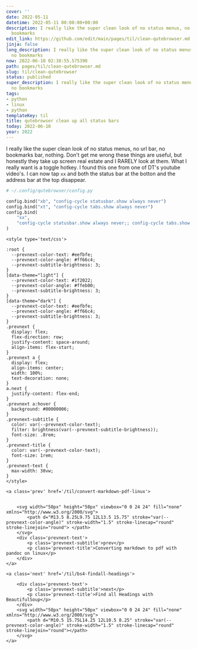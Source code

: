 ```yaml
---
cover: ''
date: 2022-05-11
datetime: 2022-05-11 00:00:00+00:00
description: I really like the super clean look of no status menus, no url bar, no
  bookmarks
edit_link: https://github.com/edit/main/pages/til/clean-qutebrowser.md
jinja: false
long_description: I really like the super clean look of no status menus, no url bar,
  no bookmarks
now: 2022-06-10 02:38:55.575390
path: pages/til/clean-qutebrowser.md
slug: til/clean-qutebrowser
status: published
super_description: I really like the super clean look of no status menus, no url bar,
  no bookmarks
tags:
- python
- linux
- python
templateKey: til
title: qutebrowser clean up all status bars
today: 2022-06-10
year: 2022
---
```


I really like the super clean look of no status menus, no url bar, no bookmarks
bar, nothing.  Don't get me wrong these things are useful, but honestly they
take up screen real estate and I RARELY look at them.  What I really want is a
toggle hotkey.  I found this one from one of DT's youtube video's.  I can now
tap `xx` and both the status bar at the botton and the address bar at the top
disappear.

``` python
# ~/.config/qutebrowser/config.py

config.bind("xb", "config-cycle statusbar.show always never")
config.bind("xt", "config-cycle tabs.show always never")
config.bind(
    "xx",
    "config-cycle statusbar.show always never;; config-cycle tabs.show always never",
)
```
<div class='prevnext'>

    <style type='text/css'>

    :root {
      --prevnext-color-text: #eefbfe;
      --prevnext-color-angle: #ff66c4;
      --prevnext-subtitle-brightness: 3;
    }
    [data-theme="light"] {
      --prevnext-color-text: #1f2022;
      --prevnext-color-angle: #ffeb00;
      --prevnext-subtitle-brightness: 3;
    }
    [data-theme="dark"] {
      --prevnext-color-text: #eefbfe;
      --prevnext-color-angle: #ff66c4;
      --prevnext-subtitle-brightness: 3;
    }
    .prevnext {
      display: flex;
      flex-direction: row;
      justify-content: space-around;
      align-items: flex-start;
    }
    .prevnext a {
      display: flex;
      align-items: center;
      width: 100%;
      text-decoration: none;
    }
    a.next {
      justify-content: flex-end;
    }
    .prevnext a:hover {
      background: #00000006;
    }
    .prevnext-subtitle {
      color: var(--prevnext-color-text);
      filter: brightness(var(--prevnext-subtitle-brightness));
      font-size: .8rem;
    }
    .prevnext-title {
      color: var(--prevnext-color-text);
      font-size: 1rem;
    }
    .prevnext-text {
      max-width: 30vw;
    }
    </style>
    
    <a class='prev' href='/til/convert-markdown-pdf-linux'>
    

        <svg width="50px" height="50px" viewbox="0 0 24 24" fill="none" xmlns="http://www.w3.org/2000/svg">
            <path d="M13.5 8.25L9.75 12L13.5 15.75" stroke="var(--prevnext-color-angle)" stroke-width="1.5" stroke-linecap="round" stroke-linejoin="round"> </path>
        </svg>
        <div class='prevnext-text'>
            <p class='prevnext-subtitle'>prev</p>
            <p class='prevnext-title'>Converting markdown to pdf with pandoc on linux</p>
        </div>
    </a>
    
    <a class='next' href='/til/bs4-findall-headings'>
    
        <div class='prevnext-text'>
            <p class='prevnext-subtitle'>next</p>
            <p class='prevnext-title'>Find all Headings with BeautifulSoup</p>
        </div>
        <svg width="50px" height="50px" viewbox="0 0 24 24" fill="none" xmlns="http://www.w3.org/2000/svg">
            <path d="M10.5 15.75L14.25 12L10.5 8.25" stroke="var(--prevnext-color-angle)" stroke-width="1.5" stroke-linecap="round" stroke-linejoin="round"></path>
        </svg>
    </a>
  </div>